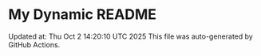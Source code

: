# My Dynamic README
Updated at: Thu Oct  2 14:20:10 UTC 2025
This file was auto-generated by GitHub Actions.
